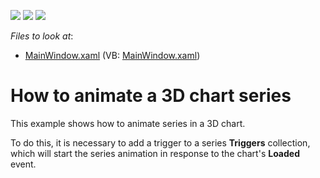 <!-- default badges list -->
![](https://img.shields.io/endpoint?url=https://codecentral.devexpress.com/api/v1/VersionRange/128568525/21.1.5%2B)
[![](https://img.shields.io/badge/Open_in_DevExpress_Support_Center-FF7200?style=flat-square&logo=DevExpress&logoColor=white)](https://supportcenter.devexpress.com/ticket/details/E4410)
[![](https://img.shields.io/badge/📖_How_to_use_DevExpress_Examples-e9f6fc?style=flat-square)](https://docs.devexpress.com/GeneralInformation/403183)
<!-- default badges end -->
<!-- default file list -->
*Files to look at*:

* [MainWindow.xaml](./CS/Animate3DSeries/MainWindow.xaml) (VB: [MainWindow.xaml](./VB/Animate3DSeries/MainWindow.xaml))
<!-- default file list end -->
# How to animate a 3D chart  series 


<p>This example shows how to animate series in a 3D chart.   </p><p>To do this, it is necessary to add a trigger to a series <strong>Triggers</strong> collection, which will start the series animation in response to the chart's <strong>Loaded</strong> event.</p><p><br />
</p>

<br/>


